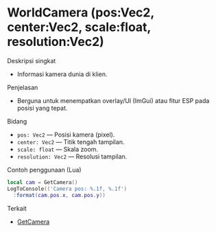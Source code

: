 # WorldCamera (pos:Vec2, center:Vec2, scale:float, resolution:Vec2)

Deskripsi singkat
- Informasi kamera dunia di klien.

Penjelasan
- Berguna untuk menempatkan overlay/UI (ImGui) atau fitur ESP pada posisi yang tepat.

Bidang
- `pos: Vec2` — Posisi kamera (pixel).
- `center: Vec2` — Titik tengah tampilan.
- `scale: float` — Skala zoom.
- `resolution: Vec2` — Resolusi tampilan.

Contoh penggunaan (Lua)
```lua
local cam = GetCamera()
LogToConsole(('Camera pos: %.1f, %.1f')
  :format(cam.pos.x, cam.pos.y))
```

Terkait
- [GetCamera](../functions/GetCamera.md)
